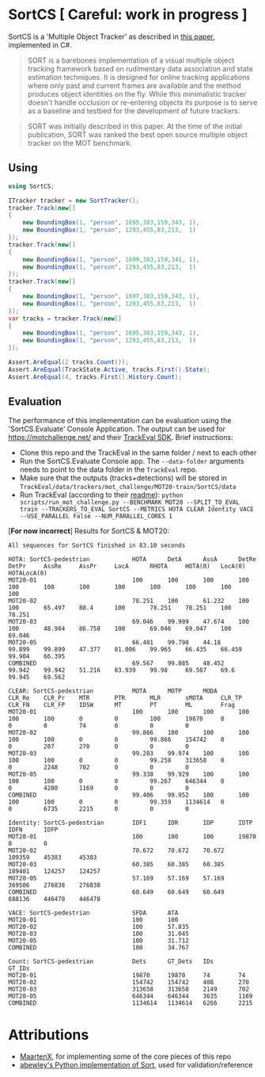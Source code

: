 # SortCS [ Careful: work in progress ]

SortCS is a 'Multiple Object Tracker' as described in [this paper](https://arxiv.org/abs/1602.00763), implemented in C#.

> SORT is a barebones implementation of a visual multiple object tracking framework based on rudimentary data association and state estimation techniques. It is designed for online tracking applications where only past and current frames are available and the method produces object identities on the fly. While this minimalistic tracker doesn't handle occlusion or re-entering objects its purpose is to serve as a baseline and testbed for the development of future trackers.

> SORT was initially described in this paper. At the time of the initial publication, SORT was ranked the best open source multiple object tracker on the MOT benchmark.

## Using

```cs
using SortCS;

ITracker tracker = new SortTracker();
tracker.Track(new[]
{
    new BoundingBox(1, "person", 1695,383,159,343, 1),
    new BoundingBox(1, "person", 1293,455,83,213,  1)
});
tracker.Track(new[]
{
    new BoundingBox(1, "person", 1699,383,159,341, 1),
    new BoundingBox(1, "person", 1293,455,83,213,  1)
});
tracker.Track(new[]
{
    new BoundingBox(1, "person", 1697,383,159,343, 1),
    new BoundingBox(1, "person", 1293,455,83,213,  1)
});
var tracks = tracker.Track(new[]
{
    new BoundingBox(1, "person", 1695,383,159,343, 1),
    new BoundingBox(1, "person", 1293,455,83,213,  1)
});

Assert.AreEqual(2 tracks.Count());
Assert.AreEqual(TrackState.Active, tracks.First().State);
Assert.AreEqual(4, tracks.First().History.Count);

```

## Evaluation

The performance of this implementation can be evaluation using the 'SortCS.Evaluate' Console Application.
The output can be used for https://motchallenge.net/ and their [TrackEval SDK](https://github.com/JonathonLuiten/TrackEval/). 
Brief instructions:
- Clone this repo and the TrackEval in the same folder / next to each other
- Run the SortCS.Evaluate Console app. The `--data-folder` arguments needs to point to the data folder in the `TrackEval` repo.
- Make sure that the outputs (tracks+detections) will be stored in `TrackEval/data/trackers/mot_challenge/MOT20-train/SortCS/data`
- Run TrackEval (according to their [readme](https://github.com/JonathonLuiten/TrackEval/blob/master/docs/MOTChallenge-Official/Readme.md)):
  `python scripts/run_mot_challenge.py --BENCHMARK MOT20 --SPLIT_TO_EVAL train --TRACKERS_TO_EVAL SortCS --METRICS HOTA CLEAR Identity VACE --USE_PARALLEL False --NUM_PARALLEL_CORES 1`

[**For now incorrect**] Results for SortCS & MOT20:
```
All sequences for SortCS finished in 83.10 seconds

HOTA: SortCS-pedestrian            HOTA      DetA      AssA      DetRe     DetPr     AssRe     AssPr     LocA      RHOTA     HOTA(0)   LocA(0)   HOTALocA(0)
MOT20-01                           100       100       100       100       100       100       100       100       100       100       100       100
MOT20-02                           78.251    100       61.232    100       100       65.497    88.4      100       78.251    78.251    100       78.251
MOT20-03                           69.046    99.999    47.674    100       100       48.984    86.758    100       69.046    69.047    100       69.046
MOT20-05                           66.401    99.798    44.18     99.899    99.899    47.377    81.006    99.965    66.435    66.459    99.904    66.395
COMBINED                           69.567    99.885    48.452    99.942    99.942    51.216    83.939    99.98     69.587    69.6      99.945    69.562

CLEAR: SortCS-pedestrian           MOTA      MOTP      MODA      CLR_Re    CLR_Pr    MTR       PTR       MLR       sMOTA     CLR_TP    CLR_FN    CLR_FP    IDSW      MT        PT        ML        Frag      
MOT20-01                           100       100       100       100       100       100       0         0         100       19870     0         0         0         74        0         0         0
MOT20-02                           99.866    100       100       100       100       100       0         0         99.866    154742    0         0         207       270       0         0         0
MOT20-03                           99.283    99.974    100       100       100       100       0         0         99.258    313658    0         0         2248      702       0         0         0
MOT20-05                           99.338    99.929    100       100       100       100       0         0         99.267    646344    0         0         4280      1169      0         0         0
COMBINED                           99.406    99.952    100       100       100       100       0         0         99.359    1134614   0         0         6735      2215      0         0         0

Identity: SortCS-pedestrian        IDF1      IDR       IDP       IDTP      IDFN      IDFP
MOT20-01                           100       100       100       19870     0         0
MOT20-02                           70.672    70.672    70.672    109359    45383     45383
MOT20-03                           60.385    60.385    60.385    189401    124257    124257
MOT20-05                           57.169    57.169    57.169    369506    276838    276838
COMBINED                           60.649    60.649    60.649    688136    446478    446478

VACE: SortCS-pedestrian            SFDA      ATA
MOT20-01                           100       100
MOT20-02                           100       57.835
MOT20-03                           100       31.045
MOT20-05                           100       31.712
COMBINED                           100       34.767

Count: SortCS-pedestrian           Dets      GT_Dets   IDs       GT_IDs
MOT20-01                           19870     19870     74        74
MOT20-02                           154742    154742    408       270
MOT20-03                           313658    313658    2149      702
MOT20-05                           646344    646344    3635      1169
COMBINED                           1134614   1134614   6266      2215
```

# Attributions

- [MaartenX](https://github.com/MaartenX/), for implementing some of the core pieces of this repo
- [abewley's Python implementation of Sort](https://github.com/abewley/sort), used for validation/reference
